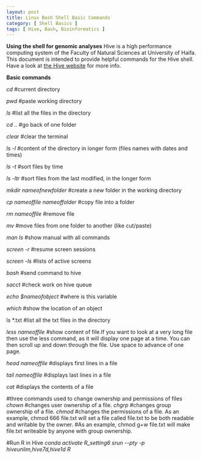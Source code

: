 ```yaml
---
layout: post
title: Linux Bash Shell Basic Commands  
category: [ Shell Basics ]
tags: [ Hive, Bash, Bioinformatics ]
---
```


**Using the shell for genomic analyses**
Hive is a high performance computing system of the Faculty of Natural Sciences at University of Haifa. This document is intended to provide helpful commands for the Hive shell. Have a look at [the Hive website](https://hivehpc.haifa.ac.il/) for more info.

**Basic commands**

*cd* #current directory

*pwd* #paste working directory

*ls* #list all the files in the directory

*cd ..* #go back of one folder

*clear* #clear the terminal

*ls -l* #content of the directory in longer form (files names with dates and times)

*ls -t* #sort files by time

*ls -ltr* #sort files from the last modified, in the longer form

*mkdir nameofnewfolder* #create a new folder in the working directory

*cp nameoffile nameoffolder* #copy file into a folder

*rm nameoffile* #remove file

*mv* #move files from one folder to another (like cut/paste)

*man ls* #show manual with all commands

*screen -r* #resume screen sessions

*screen -ls* #lists of active screens

*bash* #send command to hive

*sacct* #check work on hive queue

*echo $nameofobject* #where is this variable

*which* #show the location of an object

ls *.txt #list all the txt files in the directory

*less nameoffile* #show content of file.If you want to look at a very long file then use the less command, as it will display one page at a time. You can then scroll up and down through the file. Use space to advance of one page.

*head nameoffile* #displays first lines in a file

*tail nameoffile* #displays last lines in a file

*cat* #displays the contents of a file

#three commands used to change ownership and permissions of files
*chown* #changes user ownership of a file.
*chgrp* #changes group ownership of a file.
*chmod* #changes the permissions of a file. As an example, chmod 666 file.txt will set a file called file.txt to be both readable and writable by the owner.
      #As an example, chmod g+w file.txt will make file.txt writeable by anyone with group ownership. 


#Run R in Hive
*conda activate R_setting6*
*srun --pty -p hiveunlim,hive7d,hive1d R*

